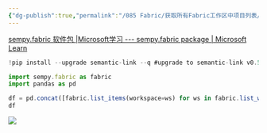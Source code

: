 ```yaml
---
{"dg-publish":true,"permalink":"/085 Fabric/获取所有Fabric工作区中项目列表/","tags":["fabric"]}
---
```



[sempy.fabric 软件包 |Microsoft学习 --- sempy.fabric package | Microsoft Learn](https://learn.microsoft.com/en-us/python/api/semantic-link-sempy/sempy.fabric?view=semantic-link-python#sempy-fabric-list-items)

```js
!pip install --upgrade semantic-link --q #upgrade to semantic-link v0.5

import sempy.fabric as fabric
import pandas as pd 

df = pd.concat([fabric.list_items(workspace=ws) for ws in fabric.list_workspaces().query('`Is On Dedicated Capacity` == True').Id], ignore_index=True)
df

```

![](https://s2.loli.net/2024/01/18/fVJUMkA5b3oauOF.png)
